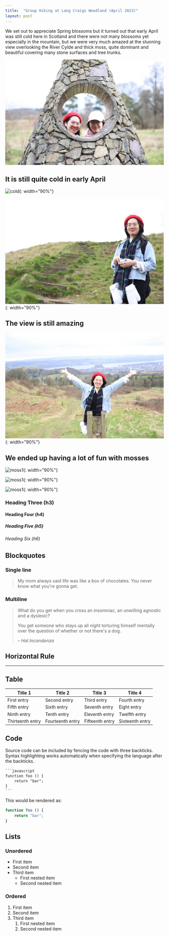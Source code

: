 ```yaml
---
title:  "Group Hiking at Lang Craigs Woodland (April 2023)"
layout: post
---
```


We set out to appreciate Spring blossoms but it turned out that early April was still cold here in Scotland and there were not many blossoms yet especially in the mountain, but we were very much amazed at the stunning view overlooking the River Cylde and thick moss, quite dominant and beautiful covering many stone surfaces and tree trunks.

![Overtone](../assets/empty_folder/2023-4-1-hiking/IMG_8363.JPG)

## It is still quite cold in early April 

![cold](../assets/empty_folder/2023-4-1-hiking/IMG_8360.JPG){: width="90%"}

![cold2](../assets/empty_folder/2023-4-1-hiking/IMG_8367.JPG){: width="90%"}

## The view is still amazing
![view](../assets/empty_folder/2023-4-1-hiking/IMG_8368.JPG){: width="90%"}

## We ended up having a lot of fun with mosses
![moss1](../assets/empty_folder/2023-4-1-hiking/IMG_8365.JPG){: width="90%"}

![moss1](../assets/empty_folder/2023-4-1-hiking/IMG_8366.JPG){: width="90%"}

![moss1](../assets/empty_folder/2023-4-1-hiking/IMG_6313.JPG){: width="90%"}


### Heading Three (h3)

#### Heading Four (h4)

##### Heading Five (h5)

###### Heading Six (h6)


## Blockquotes

### Single line

> My mom always said life was like a box of chocolates. You never know what you're gonna get.

### Multiline

> What do you get when you cross an insomniac, an unwilling agnostic and a dyslexic?
>
> You get someone who stays up all night torturing himself mentally over the question of whether or not there's a dog.
>
> – _Hal Incandenza_

## Horizontal Rule

---

## Table

| Title 1          | Title 2          | Title 3         | Title 4         |
|------------------|------------------|-----------------|-----------------|
| First entry      | Second entry     | Third entry     | Fourth entry    |
| Fifth entry      | Sixth entry      | Seventh entry   | Eight entry     |
| Ninth entry      | Tenth entry      | Eleventh entry  | Twelfth entry   |
| Thirteenth entry | Fourteenth entry | Fifteenth entry | Sixteenth entry |

## Code

Source code can be included by fencing the code with three backticks. Syntax highlighting works automatically when specifying the language after the backticks.

````
```javascript
function foo () {
    return "bar";
}
```
````

This would be rendered as:

```javascript
function foo () {
    return "bar";
}
```

## Lists

### Unordered

* First item
* Second item
* Third item
    * First nested item
    * Second nested item

### Ordered

1. First item
2. Second item
3. Third item
    1. First nested item
    2. Second nested item
